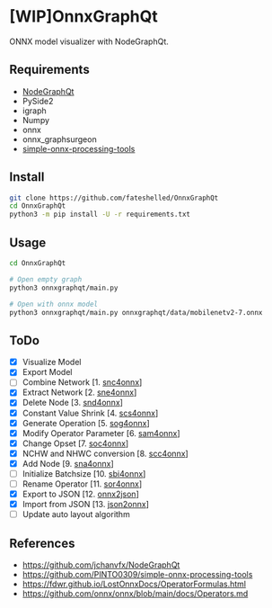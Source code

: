 # [WIP]OnnxGraphQt

ONNX model visualizer with NodeGraphQt.

## Requirements
- [NodeGraphQt](https://github.com/jchanvfx/NodeGraphQt)
- PySide2
- igraph
- Numpy
- onnx
- onnx_graphsurgeon
- [simple-onnx-processing-tools](https://github.com/PINTO0309/simple-onnx-processing-tools)


## Install
```bash
git clone https://github.com/fateshelled/OnnxGraphQt
cd OnnxGraphQt
python3 -m pip install -U -r requirements.txt
```

## Usage
```bash
cd OnnxGraphQt

# Open empty graph
python3 onnxgraphqt/main.py

# Open with onnx model
python3 onnxgraphqt/main.py onnxgraphqt/data/mobilenetv2-7.onnx

```

## ToDo
- [x] Visualize Model
- [x] Export Model
- [ ] Combine Network [1. [snc4onnx](https://github.com/PINTO0309/snc4onnx)]
- [x] Extract Network [2. [sne4onnx](https://github.com/PINTO0309/sne4onnx)]
- [x] Delete Node [3. [snd4onnx](https://github.com/PINTO0309/snd4onnx)]
- [x] Constant Value Shrink [4. [scs4onnx](https://github.com/PINTO0309/scs4onnx)]
- [x] Generate Operation [5. [sog4onnx](https://github.com/PINTO0309/sog4onnx)]
- [x] Modify Operator Parameter [6. [sam4onnx](https://github.com/PINTO0309/sam4onnx)]
- [x] Change Opset [7. [soc4onnx](https://github.com/PINTO0309/soc4onnx)]
- [x] NCHW and NHWC conversion [8. [scc4onnx](https://github.com/PINTO0309/scc4onnx)]
- [x] Add Node [9. [sna4onnx](https://github.com/PINTO0309/sna4onnx)]
- [ ] Initialize Batchsize [10. [sbi4onnx](https://github.com/PINTO0309/sbi4onnx)]
- [ ] Rename Operator [11. [sor4onnx](https://github.com/PINTO0309/sor4onnx)]
- [x] Export to JSON [12. [onnx2json](https://github.com/PINTO0309/onnx2json)]
- [x] Import from JSON [13. [json2onnx](https://github.com/PINTO0309/json2onnx)]
- [ ] Update auto layout algorithm

## References
- https://github.com/jchanvfx/NodeGraphQt
- https://github.com/PINTO0309/simple-onnx-processing-tools
- https://fdwr.github.io/LostOnnxDocs/OperatorFormulas.html
- https://github.com/onnx/onnx/blob/main/docs/Operators.md


